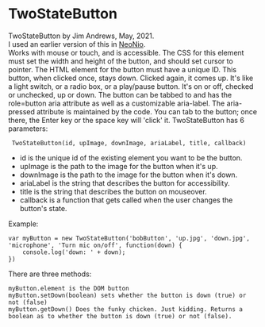 # TwoStateButton

 TwoStateButton by Jim Andrews, May, 2021.  
 I used an earlier version of this in [NeoNio](http://vispo.com/nio/neo).  
 Works with mouse or touch, and is accessible. The CSS for this element must 
 set the width and height of the button, and should set cursor to pointer. 
 The HTML element for the button must have a unique ID. This button, when 
 clicked once, stays down. Clicked again, it comes up. It's like a light 
 switch, or a radio box, or a play/pause button. It's on or off, checked or 
 unchecked, up or down. The button can be tabbed to and has the role=button
 aria attribute as well as a customizable aria-label. The aria-pressed attribute
 is maintained by the code. You can tab to the button; once there, the Enter
 key or the space key will 'click' it. TwoStateButton has 6 parameters:  
 
     TwoStateButton(id, upImage, downImage, ariaLabel, title, callback)
    
 * id is the unique id of the existing element you want to be the button.
 * upImage is the path to the image for the button when it's up.
 * downImage is the path to the image for the button when it's down.
 * ariaLabel is the string that describes the button for accessibility.
 * title is the string that describes the button on mouseover.
 * callback is a function that gets called when the user changes the button's state.  
 
 Example: 
 
    var myButton = new TwoStateButton('bobButton', 'up.jpg', 'down.jpg', 'microphone', 'Turn mic on/off', function(down) {
        console.log('down: ' + down);
    })  

There are three methods: 

    myButton.element is the DOM button  
    myButton.setDown(boolean) sets whether the button is down (true) or not (false)
    myButton.getDown() Does the funky chicken. Just kidding. Returns a boolean as to whether the button is down (true) or not (false).
